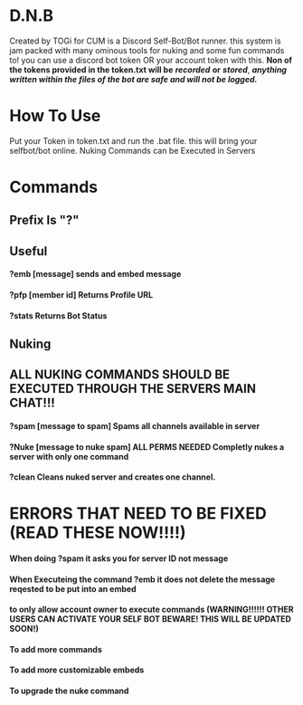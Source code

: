 # D.N.B
Created by TOGi for CUM
is a Discord Self-Bot/Bot runner. this system is jam packed with many ominous tools for nuking and some fun commands to!
you can use a discord bot token OR your account token with this. 
**Non of the tokens provided in the token.txt will be** ***recorded*** **or** ***stored***, ***anything written within the files of the bot are safe and will not be logged.***
# How To Use
Put your Token in token.txt and run the .bat file. this will bring your selfbot/bot online.
Nuking Commands can be Executed in Servers
# Commands
## Prefix Is "?"
## Useful
#### ?emb \[message] sends and embed message
#### ?pfp \[member id] Returns Profile URL
#### ?stats Returns Bot Status
## Nuking
## ALL NUKING COMMANDS SHOULD BE EXECUTED THROUGH THE SERVERS MAIN CHAT!!!
#### ?spam \[message to spam] Spams all channels available in server
#### ?Nuke \[message to nuke spam] **ALL PERMS NEEDED** Completly nukes a server with only one command
#### ?clean Cleans nuked server and creates one channel.
# ERRORS THAT NEED TO BE FIXED (READ THESE NOW!!!!)
#### When doing ?spam it asks you for server ID not message
#### When Executeing the command ?emb it does not delete the message reqested to be put into an embed
#### to only allow account owner to execute commands (WARNING!!!!!! OTHER USERS CAN ACTIVATE YOUR SELF BOT BEWARE! THIS WILL BE UPDATED SOON!)
#### To add more commands
#### To add more customizable embeds
#### To upgrade the nuke command
